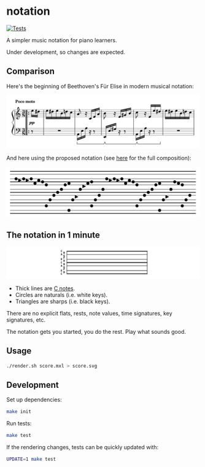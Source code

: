 
# notation

[![Tests](https://github.com/hoffa/notation/actions/workflows/build.yml/badge.svg)](https://github.com/hoffa/notation/actions/workflows/build.yml)

A simpler music notation for piano learners.

Under development, so changes are expected.

## Comparison

Here's the beginning of Beethoven's Für Elise in modern musical notation:

![](media/modern.png)

And here using the proposed notation (see [here](https://raw.githubusercontent.com/hoffa/notation/main/testdata/output/fur-elise.svg) for the full composition):

![](media/example.svg)

## The notation in 1 minute

![](media/staff.svg)

- Thick lines are [C notes](https://en.wikipedia.org/wiki/C_(musical_note)).
- Circles are naturals (i.e. white keys).
- Triangles are sharps (i.e. black keys).

There are no explicit flats, rests, note values, time signatures, key signatures, etc.

The notation gets you started, you do the rest. Play what sounds good.

## Usage

```bash
./render.sh score.mxl > score.svg
```

## Development

Set up dependencies:

```bash
make init
```

Run tests:

```bash
make test
```

If the rendering changes, tests can be quickly updated with:

```bash
UPDATE=1 make test
```
